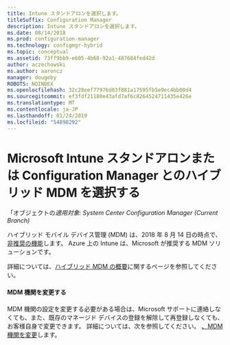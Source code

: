 ```yaml
---
title: Intune スタンドアロンを選択します。
titleSuffix: Configuration Manager
description: Intune スタンドアロンを選択します。
ms.date: 08/14/2018
ms.prod: configuration-manager
ms.technology: configmgr-hybrid
ms.topic: conceptual
ms.assetid: 73ff9bb9-e605-4b68-92a1-487684fed42d
author: aczechowski
ms.author: aaroncz
manager: dougeby
ROBOTS: NOINDEX
ms.openlocfilehash: 32c28eef77976d83f881a17595fb5e9ec4bb08d4
ms.sourcegitcommit: ef3fdf21180e43afd7af6c8264524711435e426e
ms.translationtype: MT
ms.contentlocale: ja-JP
ms.lasthandoff: 01/24/2019
ms.locfileid: "54898292"
---
```

# <a name="choose-between-microsoft-intune-standalone-and-hybrid-mdm-with-configuration-manager"></a>Microsoft Intune スタンドアロンまたは Configuration Manager とのハイブリッド MDM を選択する

「オブジェクトの*適用対象: System Center Configuration Manager (Current Branch)*


ハイブリッド モバイル デバイス管理 (MDM) は、2018 年 8 月 14 日の時点で、[非推奨の機能](/sccm/core/plan-design/changes/deprecated/removed-and-deprecated-cmfeatures)します。 Azure 上の Intune は、Microsoft が推奨する MDM ソリューションです。  

詳細については、[ハイブリッド MDM の概要](/sccm/mdm/understand/hybrid-mobile-device-management)に関するページを参照してください。<!--Intune feature 2683117-->  


<!--
One of the most commonly asked questions regarding mobile device management (MDM) with Microsoft Intune is "Should I integrate Intune with Configuration Manager (hybrid MDM) or run Intune standalone in the cloud only configuration?" 



 
## Intune standalone

Intune standalone is Microsoft’s recommended deployment topology. Intune standalone is a cloud-only MDM solution that you manage using a web console accessed from anywhere in the world. Intune data centers are hosted in North America, Europe, and Asia. Because Intune is a cloud service, you can quickly deploy Intune management to your devices.

Customers generally find it faster and easier to deploy the standalone topology because there's no dependency for on-premise components. Intune standalone is now on the Microsoft Azure cloud platform and provides many advanced features, such as:  

- Integrated enterprise mobility management platform: An integrated cloud platform and admin experience in Azure portal for Intune, Azure AD Premium, and Azure Information Protection  

- Mobile device management: Rich mobile device management and information protection capabilities  

- Scale: Deploy and manage mobile devices without worrying about scale  

- Role-based access control: Restrict access to administrative functions based on assigned roles and scopes  

- Programmatic access (API): Microsoft Graph API support, and SDK and PowerShell management options  

- Web console: An HTML 5-based console built on web standards with support for most modern web browsers  

- Advanced reporting: Ability to create customized reports  

- Agility: Simple setup and rapid delivery of new capabilities  



## Hybrid MDM with Configuration Manager

> [!Important]  
> As of August 14, 2018, hybrid mobile device management is a [deprecated feature](/sccm/core/plan-design/changes/deprecated/removed-and-deprecated-cmfeatures). For more information, see [What is hybrid MDM](/sccm/mdm/understand/hybrid-mobile-device-management).  

Hybrid MDM is a solution that integrates Intune's mobile device management capabilities into Configuration Manager. It uses Intune as the delivery channel for policies, profiles, and applications to devices but uses Configuration Manager on-premises infrastructure to administer content and manage the devices. A hybrid implementation gives you "single pane of glass" control. This means you can use the same on-premises infrastructure and administrative console to manage mobile devices with Intune as well as PCs and servers with the traditional Configuration Manager client. 

You may choose hybrid MDM for the following reasons:  

- You want to manage both mobile devices enrolled in Intune and devices managed with the Configuration Manager client from the same administrative console  

- Your infrastructure requires that you have multiple NDES servers for certificate delivery to mobile devices  

- Your infrastructure requires that you have multiple Exchange connectors  

- You require S/MIME encryption support

> [!Note]  
> If you set up hybrid MDM in Configuration Manager for conditional access with on-premises Exchange, users can still access email in Outlook for iOS and Android. This same configuration with Intune standalone blocks email for these clients.<!--Intune bug 2285890-->  



#### <a name="change-the-mdm-authority"></a>MDM 機関を変更する

MDM 機関の設定を変更する必要がある場合は、Microsoft サポートに連絡しなくても、また、既存のマネージド デバイスの登録を解除して再登録しなくても、お客様自身で変更できます。 詳細については、次を参照してください。 [、MDM 機関を変更](/sccm/mdm/deploy-use/change-mdm-authority)します。

